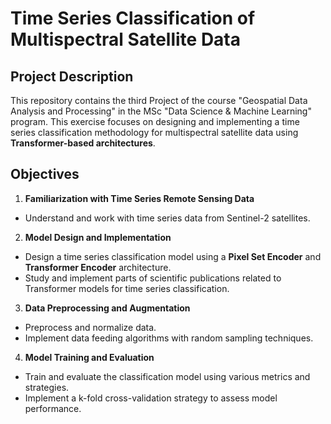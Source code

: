 # Time Series Classification of Multispectral Satellite Data
## Project Description
This repository contains the third Project of the course "Geospatial Data Analysis and Processing" in the MSc "Data Science & Machine Learning" program. This exercise focuses on designing and implementing a time series classification methodology for multispectral satellite data using **Transformer-based architectures**.

## Objectives
1. **Familiarization with Time Series Remote Sensing Data**

  * Understand and work with time series data from Sentinel-2 satellites.

2. **Model Design and Implementation**

  * Design a time series classification model using a **Pixel Set Encoder** and **Transformer Encoder** architecture.
  * Study and implement parts of scientific publications related to Transformer models for time series classification.

3. **Data Preprocessing and Augmentation**

  * Preprocess and normalize data.
  * Implement data feeding algorithms with random sampling techniques.

4. **Model Training and Evaluation**

  * Train and evaluate the classification model using various metrics and strategies.
  * Implement a k-fold cross-validation strategy to assess model performance.
